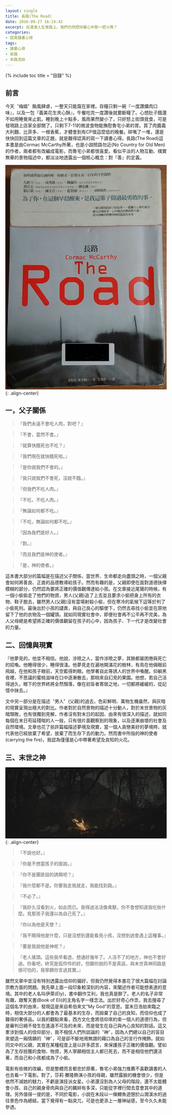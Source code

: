 ```yaml
---
layout: single
title: 長路(The Road)
date: 2016-09-27 16:14:42
excerpt: 在漫漫人生常路上，我們仍然把持著心中那一把火嗎？
categories:
- 認真讀書心得
tags:
- 讀書心得
- 長路
- 末路浩劫
---
```


{% include toc title = "目錄" %}

## 前言
今天〝梅姬〞颱風肆虐，一整天只能窩在家裡。存糧只剩一碗『一度讚爌肉口味』，以及一包『義美花生夾心酥』，午餐吃完一度讚後就要斷糧了。心想肚子餓還不如用睡覺來止飢，睡到晚上十點多，風雨果然變小了，只好怒上街頭覓食，可是發現路上店家全部關了，只剩下7-11的微波食物能撫慰魯宅小弟的胃。買了肉醬義大利麵、比菲多、一根香蕉，才體會到有CP值這麼低的晚餐。碎嘴了一堆，還是快快回到這篇文章的正題，就是難得認真的寫一下讀書心得。長路(The Road)這本書是由Cormac McCarthy所著，也是小說險路勿近(No Country for Old Men)的作者，兩者都有改編成電影，而魯宅小弟都很喜愛。看似平淡的人物互動、樸實無華的景物描述中，都淡淡地透露出一個核心概念：對『善』的定義。

![長路-封面](/assets/images/album/日誌用圖/TheRoad.jpg){: .align-center}

## 一，父子關係
>『我們永遠不會吃人肉，對吧？』

>『不會，當然不會。』

>『就算快餓死也不吃？』

>『我們現在就快餓死啦。』

>『是你說我們不會的。』

>『我只說我們不會死，沒說不餓。』

>『但我們不吃人肉。』

>『不吃，不吃人肉。』

>『無論如何都不吃。』

>『不吃，無論如何都不吃。』

>『因為我們是好人。』

>『對。』

>『而且我們是神的使者。』

>『是，神的使者。』

這本書大部分的篇幅是在描述父子關係，當世界、生命都走向盡頭之時，一個父親會如何將善良、正直的品德教導給孩子。然而有趣的是，父親即使在面對道德抉擇模糊的部分，仍然認為要將正確的價值觀傳達給小孩。在文章接近尾聲的時候，有一個小偷偷走了他們的物資，男人(父親)追了上去並且要求小偷把身上所有的衣物、鞋子脫去，雖然男人(父親)沒有當場射殺小偷，但在寒冷的氣候下這等於判了小偷死刑。最後出於小孩的譴責，與自己良心的驅使下，仍然去尋找小偷並在原地留下了他的衣物及一個罐頭。就如同現實社會中，即便社會再不公平再不完美，為人父母總是希望將正確的價值觀留在孩子的心中，因為孩子、下一代才是改變社會的力量。

## 二、回憶與現實
『他夢見的，他並不相信。他說，涉險之人，當作涉險之夢，其餘都屬困倦與死亡的招喚。他睡得很少，睡得很淺。他夢見走在遍地開滿花的樹林，有鳥在他倆眼前飛越，在他和孩子眼前，天空藍得刺眼。他學著自此等誘人的世界中喚醒。仰躺黑夜裡，不思議的蜜桃滋味在口中逐漸散去，那桃來自幻見的果園。他想，若自己活得過久，眼下的世界終將全然頹落，像在初盲者寄居之地，一切都將緩緩的，從記憶中抹去。』

文中另一部分是在描述〝男人〞(父親)的過去，色彩鮮明、萬物生機盎然，與灰暗的現實呈現出極大的對比。作者對於自然景物的描述十分動人，對於末世景物的灰暗頹敗，也有很獨到見解，作者沒有對末日的起因、由來有很深入的描述，就如同每個在末日苟延殘喘的人一般，只有很片面觀察到的現象，以及逐漸崩壞的社會及自然環境。文章也花了些許篇幅描述夢境及現實，當一個人貪戀美好的夢境時，就代表他已經放棄了希望，放棄了而生存下去的動力。然而書中所指的神的使者(carrying the fire)，我認為僅僅是心中帶著希望及良知的火花。


## 三、末世之神
![長路-截影](/assets/images/album/日誌用圖/TheRoad-film.jpg){: .align-center}

>『不說也好。』

>『你是不想當孩子的面說。』

>『你不是團匪設的誘餌吧？』

>『我什麼都不是。你要我走我就走，我能找到路。』

>『不必了。』

>『我好久沒看到火，如此而已。我得過法活像禽獸，你不會想知道我吃些什麼。見那孩子我還以為自己死了。』

>『你以為他是天使？』

>『我不曉得他是什麼，只是沒想到還能看見小孩，沒想到過會遇上這種事。』

>『要是我說他是神呢？』

>『老人搖頭。這些我早看透，想通好幾年了。人活不了的地方，神也不會好過。你看吧，終究是孤伶伶的好。但願你說的不是真話，與末世真神同路是很可怕的，我寧願你言過其實。』

雖然文章中並沒有特別透露出信仰的偏好，但我仍然覺得本書花了很大篇幅在討論宗教方面的問題。我先舉上面一段印象較深刻的內容，來闡述作者可能想表達的意境。其中的老人名叫伊萊(Ely)，書中翻作艾利，我也真是醉了。老人的名子非常有趣，跟奪天書(Book of Eli)的主角名字一樣念法。出於好奇心作祟，我去搜尋了這個名字的由來，發現這是來自希伯來文"My God"的意思。當末日浩劫來臨之時，相信大部分的人都會為了最基本的生存，而拋棄了自己的良知，而信仰也成了難得的奢侈品。以我的觀點來看，西方文化會將信仰來約束一個人的道德行為，但是審判日絕不發生在遙遠不可及的未來，而是發生在自己與內心良知的對話。這又牽涉到個人的信仰部分，我不相信人們所談論的〝神〞，因為人們總以自己的盲目來塑造一廂情願的〝神〞，可是卻不斷地用無謂的藉口為自己的言行作掩飾。就如同文中的父親，其實在某種程度上是以許多謊言，來保護孩子正確的價值觀。譬如為了生存撿獲的食物、物資，男人寧願相信主人都已死去，而不是相信他們還活著，而自己和小孩都成為了小偷。

電影有些微的改編，但是整體而言都忠於原著，魯宅小弟強力推薦不喜歡讀書的人也去看一下電影。對了，莎莉·賽隆飾演小孩的母親，雖然露臉的機會很少，但是依然不減她的魅力，不虧是演技派女星。小弟還沒到為人父母的階段，還不太能體會小孩、自己的親身骨肉與自己的羈絆有多深，只能從字裡行間去意會其中的道理。另外值得一提的是，不同於電影，小說在末段以一條鱒魚遊憩於山澗溪水的過往景色作為總結，當下覺得有一點突兀，可是也更添上一層神祕感，至今久久未能參透。
